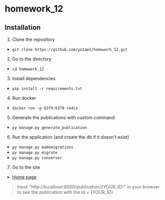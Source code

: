 # homework_12

## Installation

1. Clone the repository

* `git clone https://github.com/yo1am1/homework_12.git`

2. Go to the directory

* `cd homework_12`

3. Install dependencies

* `pip install -r requirements.txt`

4. Run docker

* `docker run -p 6379:6379 redis`

5. Generate the publications with custom command:

* `py manage.py generate_publication`

6. Run the application (and create the db if it doesn't exist)

* `py manage.py makemigrations`
* `py manage.py migrate`
* `py manage.py runserver`

7. Go to the site

* [Home page](https://localhost:8000/)

> Inout "http://localhost:8000/publication/{YOUR_ID}" in your browser to see the publication with the id = {YOUR_ID}
